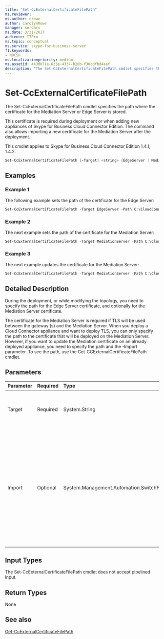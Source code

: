 ```yaml
---
title: "Set-CcExternalCertificateFilePath"
ms.reviewer: 
ms.author: crowe
author: CarolynRowe
manager: serdars
ms.date: 3/31/2017
audience: ITPro
ms.topic: conceptual
ms.service: skype-for-business-server
f1.keywords:
- NOCSH
ms.localizationpriority: medium
ms.assetid: 443d071e-633e-4337-b20b-f30cdfbd4aaf
description: "The Set-CcExternalCertificateFilePath cmdlet specifies the path where the certificate for the Mediation Server or Edge Server is stored."
---
```


# Set-CcExternalCertificateFilePath
 
The Set-CcExternalCertificateFilePath cmdlet specifies the path where the certificate for the Mediation Server or Edge Server is stored.
  
This certificate is required during deployment or when adding new appliances of Skype for Business Cloud Connector Edition. The command also allows importing a new certificate for the Mediation Server after the deployment.
  
This cmdlet applies to Skype for Business Cloud Connector Edition 1.4.1, 1.4.2.
  
```powershell
Set-CcExternalCertificateFilePath [-Target] <string> {EdgeServer | MediationServer} [-Path] <string> [-Import]  [<CommonParameters>]
```

## Examples
<a name="Examples"> </a>

### Example 1

The following example sets the path of the certificate for the Edge Server:
  
```powershell
Set-CcExternalCertificateFilePath -Target EdgeServer -Path C:\CloudConnector\Certificates\AdatumPublicEdge.pfx
```

### Example 2

The next example sets the path of the certificate for the Mediation Server:
  
```powershell
Set-CcExternalCertificateFilePath -Target MediationServer -Path C:\CloudConnector\Certificates\AdatumPublicMediation.pfx
```

### Example 3

The next example updates the certificate for the Mediation Server:
  
```powershell
Set-CcExternalCertificateFilePath -Target MediationServer -Path C:\CloudConnector\Certificates\AdatumPublicMediation.pfx -Import
```

## Detailed Description
<a name="DetailedDescription"> </a>

During the deployment, or while modifying the topology, you need to specify the path for the Edge Server certificate, and optionally for the Mediation Server certificate. 
  
The certificate for the Mediation Server is required if TLS will be used between the gateway (s) and the Mediation Server. When you deploy a Cloud Connector appliance and want to deploy TLS, you can only specify the path to the certificate that will be deployed on the Mediation Server. However, if you want to update the Mediation certificate on an already deployed appliance, you need to specify the path and the -Import parameter. To see the path, use the Get-CCExternalCertificateFilePath cmdlet.
  
## Parameters
<a name="DetailedDescription"> </a>

|**Parameter**|**Required**|**Type**|**Description**|
|:-----|:-----|:-----|:-----|
| Target <br/> | Required <br/> |System.String  <br/> |Type of file path requested. Types include:  <br/> EdgeServer (default)  <br/> MediationServer  <br/> |
|Import  <br/> |Optional  <br/> |System.Management.Automation.SwitchParameter  <br/> |Indicates that the certificate must be imported to the Mediation Server. This parameter is not needed if you deploy an appliance for first time. The parameter is required if you want to change the existing certificate on an already deployed version.  <br/> |
   
## Input Types
<a name="InputTypes"> </a>

The Set-CcExternalCertificateFilePath cmdlet does not accept pipelined input.
  
## Return Types
<a name="ReturnTypes"> </a>

None
  
## See also
<a name="ReturnTypes"> </a>

[Get-CcExternalCertificateFilePath](get-ccexternalcertificatefilepath.md)
  

